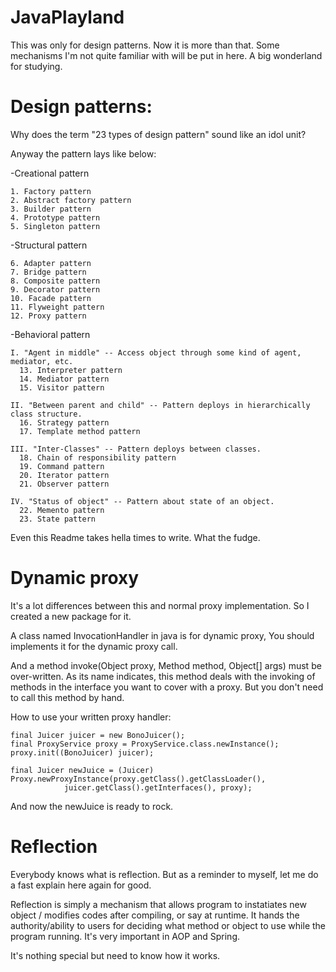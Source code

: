 # JavaPlayland
This was only for design patterns. Now it is more than that. Some mechanisms I'm not quite
familiar with will be put in here. A big wonderland for studying.

# Design patterns:
Why does the term "23 types of design pattern" sound like an idol unit?

Anyway the pattern lays like below:

  -Creational pattern
  
    1. Factory pattern
    2. Abstract factory pattern
    3. Builder pattern
    4. Prototype pattern
    5. Singleton pattern
  
  -Structural pattern
  
    6. Adapter pattern
    7. Bridge pattern
    8. Composite pattern
    9. Decorator pattern
    10. Facade pattern
    11. Flyweight pattern
    12. Proxy pattern
  
  -Behavioral pattern
  
    I. "Agent in middle" -- Access object through some kind of agent, mediator, etc.
      13. Interpreter pattern
      14. Mediator pattern
      15. Visitor pattern
      
    II. "Between parent and child" -- Pattern deploys in hierarchically class structure.
      16. Strategy pattern
      17. Template method pattern
    
    III. "Inter-Classes" -- Pattern deploys between classes.
      18. Chain of responsibility pattern
      19. Command pattern
      20. Iterator pattern
      21. Observer pattern
    
    IV. "Status of object" -- Pattern about state of an object.
      22. Memento pattern
      23. State pattern
      
Even this Readme takes hella times to write. What the fudge.

# Dynamic proxy
It's a lot differences between this and normal proxy implementation. So I created a new package 
for it. 

A class named InvocationHandler in java is for dynamic proxy, You should implements it for the
dynamic proxy call. 

And a method invoke(Object proxy, Method method, Object[] args) must be over-written. As its name
indicates, this method deals with the invoking of methods in the interface you want to cover with
a proxy. But you don't need to call this method by hand.

How to use your written proxy handler:

    final Juicer juicer = new BonoJuicer();
    final ProxyService proxy = ProxyService.class.newInstance();
    proxy.init((BonoJuicer) juicer);

    final Juicer newJuice = (Juicer) Proxy.newProxyInstance(proxy.getClass().getClassLoader(),
                juicer.getClass().getInterfaces(), proxy);

And now the newJuice is ready to rock.

# Reflection
Everybody knows what is reflection. But as a reminder to myself, let me do a fast explain here again
for good.

Reflection is simply a mechanism that allows program to instatiates new object / modifies codes after
compiling, or say at runtime. It hands the authority/ability to users for deciding what method or object
to use while the program running. It's very important in AOP and Spring.

It's nothing special but need to know how it works.
